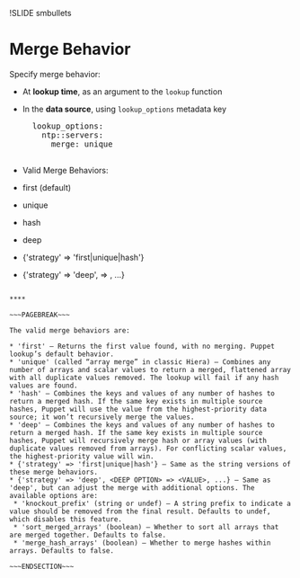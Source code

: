 !SLIDE smbullets
# Merge Behavior

Specify merge behavior:

* At **lookup time**, as an argument to the `lookup` function
* In the **data source**, using `lookup_options` metadata key

    <pre>
    lookup_options:
      ntp::servers:
        merge: unique
    </pre>

* Valid Merge Behaviors:
 * first (default)
 * unique
 * hash
 * deep
 * {'strategy' => 'first|unique|hash'}
 * {'strategy' => 'deep', <DEEP OPTION> => <VALUE>, ...}

~~~SECTION:handouts~~~

****

~~~PAGEBREAK~~~

The valid merge behaviors are:

* 'first' — Returns the first value found, with no merging. Puppet lookup’s default behavior.
* 'unique' (called “array merge” in classic Hiera) — Combines any number of arrays and scalar values to return a merged, flattened array with all duplicate values removed. The lookup will fail if any hash values are found.
* 'hash' — Combines the keys and values of any number of hashes to return a merged hash. If the same key exists in multiple source hashes, Puppet will use the value from the highest-priority data source; it won’t recursively merge the values.
* 'deep' — Combines the keys and values of any number of hashes to return a merged hash. If the same key exists in multiple source hashes, Puppet will recursively merge hash or array values (with duplicate values removed from arrays). For conflicting scalar values, the highest-priority value will win.
* {'strategy' => 'first|unique|hash'} — Same as the string versions of these merge behaviors.
* {'strategy' => 'deep', <DEEP OPTION> => <VALUE>, ...} — Same as 'deep', but can adjust the merge with additional options. The available options are:
 * 'knockout_prefix' (string or undef) — A string prefix to indicate a value should be removed from the final result. Defaults to undef, which disables this feature.
 * 'sort_merged_arrays' (boolean) — Whether to sort all arrays that are merged together. Defaults to false.
 * 'merge_hash_arrays' (boolean) — Whether to merge hashes within arrays. Defaults to false.

~~~ENDSECTION~~~
